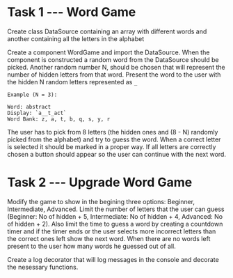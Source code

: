 # Task 1 --- Word Game

Create class DataSource containing an array with different words and another containing all the letters in the alphabet

Create a component WordGame and import the DataSource. When the component is constructed a random word from the DataSource should be picked.
Another random number N, should be chosen that will represent the number of hidden letters from that word.
Present the word to the user with the hidden N random letters represented as `_`

```
Example (N = 3):

Word: abstract
Display: `a__t_act`
Word Bank: z, a, t, b, q, s, y, r 
```

The user has to pick from 8 letters (the hidden ones and (8 - N) randomly picked from the alphabet) and try to guess the word.
When a correct letter is selected it should be marked in a proper way. If all letters are correctly chosen a button should appear so the user can continue with the next word.

# Task 2 --- Upgrade Word Game

Modify the game to show in the begining three options: Beginner, Intermediate, Advanced. Limit the number of letters that the user can guess (Beginner: No of hidden + 5, Intermediate: No of hidden + 4, Advanced: No of hidden + 2). Also limit the time to guess a word by creating a countdown timer and if the timer ends or the user selects more incorrect letters than the correct ones left show the next word. When there are no words left present to the user how many words he guessed out of all.

Create a log decorator that will log messages in the console and decorate the nesessary functions.